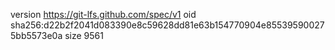 version https://git-lfs.github.com/spec/v1
oid sha256:d22b2f2041d083390e8c59628dd81e63b154770904e855395900275bb5573e0a
size 9561
